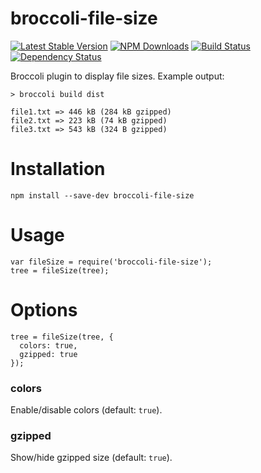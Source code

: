 broccoli-file-size
==================

[![Latest Stable Version](https://img.shields.io/npm/v/broccoli-file-size.svg)](https://www.npmjs.com/package/broccoli-file-size)
[![NPM Downloads](https://img.shields.io/npm/dm/broccoli-file-size.svg)](https://www.npmjs.com/package/broccoli-file-size)
[![Build Status](https://img.shields.io/travis/amercier/broccoli-file-size/master.svg)](https://travis-ci.org/amercier/broccoli-file-size)
[![Dependency Status](http://img.shields.io/gemnasium/amercier/broccoli-file-size.svg)](https://gemnasium.com/amercier/broccoli-file-size)


Broccoli plugin to display file sizes. Example output:

    > broccoli build dist

    file1.txt => 446 kB (284 kB gzipped)
    file2.txt => 223 kB (74 kB gzipped)
    file3.txt => 543 kB (324 B gzipped)

Installation
============

    npm install --save-dev broccoli-file-size

Usage
=====

    var fileSize = require('broccoli-file-size');
    tree = fileSize(tree);

Options
=======

    tree = fileSize(tree, {
      colors: true,
      gzipped: true
    });

### colors

Enable/disable colors (default: `true`).

### gzipped

Show/hide gzipped size (default: `true`).
